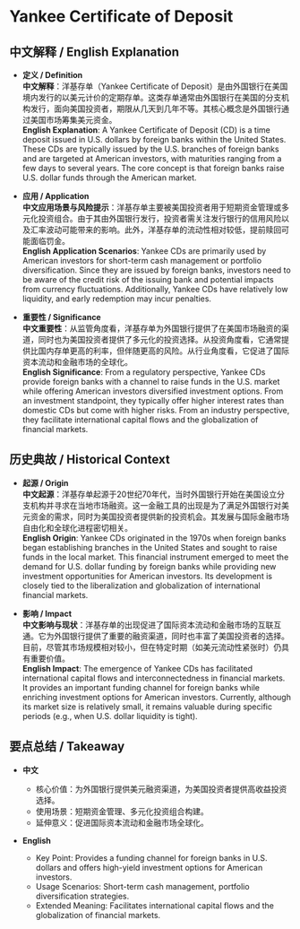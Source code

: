 # Yankee Certificate of Deposit

## 中文解释 / English Explanation

* **定义 / Definition**  
  **中文解释**：洋基存单（Yankee Certificate of Deposit）是由外国银行在美国境内发行的以美元计价的定期存单。这类存单通常由外国银行在美国的分支机构发行，面向美国投资者，期限从几天到几年不等。其核心概念是外国银行通过美国市场筹集美元资金。  
  **English Explanation**: A Yankee Certificate of Deposit (CD) is a time deposit issued in U.S. dollars by foreign banks within the United States. These CDs are typically issued by the U.S. branches of foreign banks and are targeted at American investors, with maturities ranging from a few days to several years. The core concept is that foreign banks raise U.S. dollar funds through the American market.

* **应用 / Application**  
  **中文应用场景与风险提示**：洋基存单主要被美国投资者用于短期资金管理或多元化投资组合。由于其由外国银行发行，投资者需关注发行银行的信用风险以及汇率波动可能带来的影响。此外，洋基存单的流动性相对较低，提前赎回可能面临罚金。  
  **English Application Scenarios**: Yankee CDs are primarily used by American investors for short-term cash management or portfolio diversification. Since they are issued by foreign banks, investors need to be aware of the credit risk of the issuing bank and potential impacts from currency fluctuations. Additionally, Yankee CDs have relatively low liquidity, and early redemption may incur penalties.

* **重要性 / Significance**  
  **中文重要性**：从监管角度看，洋基存单为外国银行提供了在美国市场融资的渠道，同时也为美国投资者提供了多元化的投资选择。从投资角度看，它通常提供比国内存单更高的利率，但伴随更高的风险。从行业角度看，它促进了国际资本流动和金融市场的全球化。  
  **English Significance**: From a regulatory perspective, Yankee CDs provide foreign banks with a channel to raise funds in the U.S. market while offering American investors diversified investment options. From an investment standpoint, they typically offer higher interest rates than domestic CDs but come with higher risks. From an industry perspective, they facilitate international capital flows and the globalization of financial markets.

## 历史典故 / Historical Context

* **起源 / Origin**  
  **中文起源**：洋基存单起源于20世纪70年代，当时外国银行开始在美国设立分支机构并寻求在当地市场融资。这一金融工具的出现是为了满足外国银行对美元资金的需求，同时为美国投资者提供新的投资机会。其发展与国际金融市场自由化和全球化进程密切相关。  
  **English Origin**: Yankee CDs originated in the 1970s when foreign banks began establishing branches in the United States and sought to raise funds in the local market. This financial instrument emerged to meet the demand for U.S. dollar funding by foreign banks while providing new investment opportunities for American investors. Its development is closely tied to the liberalization and globalization of international financial markets.

* **影响 / Impact**  
  **中文影响与现状**：洋基存单的出现促进了国际资本流动和金融市场的互联互通。它为外国银行提供了重要的融资渠道，同时也丰富了美国投资者的选择。目前，尽管其市场规模相对较小，但在特定时期（如美元流动性紧张时）仍具有重要价值。  
  **English Impact**: The emergence of Yankee CDs has facilitated international capital flows and interconnectedness in financial markets. It provides an important funding channel for foreign banks while enriching investment options for American investors. Currently, although its market size is relatively small, it remains valuable during specific periods (e.g., when U.S. dollar liquidity is tight).

## 要点总结 / Takeaway

* **中文**  
  - 核心价值：为外国银行提供美元融资渠道，为美国投资者提供高收益投资选择。  
  - 使用场景：短期资金管理、多元化投资组合构建。  
  - 延伸意义：促进国际资本流动和金融市场全球化。

* **English**  
  - Key Point: Provides a funding channel for foreign banks in U.S. dollars and offers high-yield investment options for American investors.  
  - Usage Scenarios: Short-term cash management, portfolio diversification strategies.  
  - Extended Meaning: Facilitates international capital flows and the globalization of financial markets.